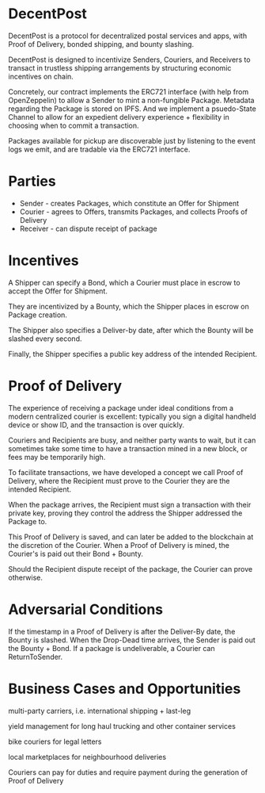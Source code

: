 # DecentPost
DecentPost is a protocol for decentralized postal services and apps, with Proof of Delivery, bonded shipping, and bounty slashing.

DecentPost is designed to incentivize Senders, Couriers, and Receivers to transact in trustless shipping arrangements by structuring economic incentives on chain.

Concretely, our contract implements the ERC721 interface (with help from OpenZeppelin) to allow a Sender to mint a non-fungible Package. Metadata regarding the Package is stored on IPFS. And we implement a psuedo-State Channel to allow for an expedient delivery experience + flexibility in choosing when to commit a transaction.

Packages available for pickup are discoverable just by listening to the event logs we emit, and are tradable via the ERC721 interface.

# Parties

* Sender - creates Packages, which constitute an Offer for Shipment
* Courier - agrees to Offers, transmits Packages, and collects Proofs of Delivery
* Receiver - can dispute receipt of package

# Incentives

A Shipper can specify a Bond, which a Courier must place in escrow to accept the Offer for Shipment.

They are incentivized by a Bounty, which the Shipper places in escrow on Package creation.

The Shipper also specifies a Deliver-by date, after which the Bounty will be slashed every second.

Finally, the Shipper specifies a public key address of the intended Recipient.

# Proof of Delivery
The experience of receiving a package under ideal conditions from a modern centralized courier is excellent: typically you sign a digital handheld device or show ID, and the transaction is over quickly.

Couriers and Recipients are busy, and neither party wants to wait, but it can sometimes take some time to have a transaction mined in a new block, or fees may be temporarily high.

To facilitate transactions, we have developed a concept we call Proof of Delivery, where the Recipient must prove to the Courier they are the intended Recipient.

When the package arrives, the Recipient must sign a transaction with their private key, proving they control the address the Shipper addressed the Package to.

This Proof of Delivery is saved, and can later be added to the blockchain at the discretion of the Courier. When a Proof of Delivery is mined, the Courier's is paid out their Bond + Bounty.

Should the Recipient dispute receipt of the package, the Courier can prove otherwise.

# Adversarial Conditions
If the timestamp in a Proof of Delivery is after the Deliver-By date, the Bounty is slashed.
When the Drop-Dead time arrives, the Sender is paid out the Bounty + Bond.
If a package is undeliverable, a Courier can ReturnToSender.

# Business Cases and Opportunities
multi-party carriers, i.e. international shipping + last-leg

yield management for long haul trucking and other container services

bike couriers for legal letters

local marketplaces for neighbourhood deliveries

Couriers can pay for duties and require payment during the generation of Proof of Delivery
